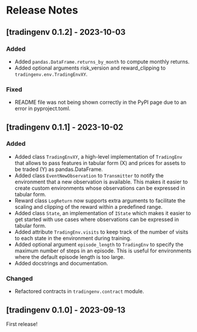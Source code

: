 # Release Notes


## [tradingenv 0.1.2] - 2023-10-03


### Added

- Added `pandas.DataFrame.returns_by_month` to compute monthly returns.
- Added optional arguments risk_version and reward_clipping to 
  `tradingenv.env.TradingEnvXY`.


### Fixed

- README file was not being shown correctly in the PyPI page due to an error 
in pyproject.toml.

<!---
-->

## [tradingenv 0.1.1] - 2023-10-02


### Added

- Added class `TradingEnvXY`, a high-level implementation of `TradingEnv` that 
  allows to pass features in tabular form (X) and prices for assets to be 
  traded (Y) as pandas.DataFrame.
- Added class `EventNewObservation` to `Transmitter` to notify the environment
  that a new observation is available. This makes it easier to create custom 
  environments whose observations can be expressed in tabular form.
- Reward class `LogReturn` now supports extra arguments to facilitate the 
  scaling and clipping of the reward within a predefined range.
- Added class `State`, an implementation of `IState` which makes it easier to
  get started with use cases where observations can be expressed in tabular 
  form.
- Added attribute `TradingEnv.visits` to keep track of the number of visits to
  each state in the environment during training.
- Added optional argument `episode_length` to `TradingEnv` to specify the 
  maximum number of steps in an episode. This is useful for environments where
  the default episode length is too large.
- Added docstrings and documentation.

### Changed

- Refactored contracts in `tradingenv.contract` module.


## [tradingenv 0.1.0] - 2023-09-13

First release!
<!---
### Added

- TODO

### Changed

- TODO

### Removed

- TODO

### Fixed

- TODO
-->